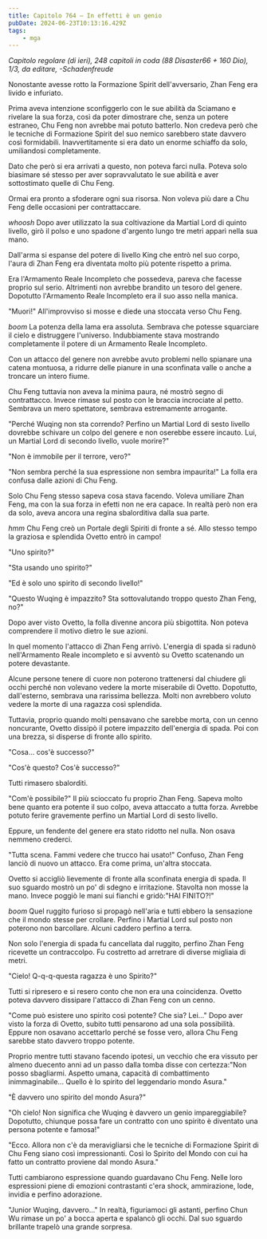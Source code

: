 ```yaml
---
title: Capitolo 764 – In effetti è un genio
pubDate: 2024-06-23T10:13:16.429Z
tags:
    - mga
---
```



<em>Capitolo regolare (di ieri),
248 capitoli in coda (88 Disaster66 + 160 Dio), 1/3,
da editare,
-Schadenfreude</em>


Nonostante avesse rotto la Formazione Spirit dell'avversario, Zhan Feng era livido e infuriato.


Prima aveva intenzione sconfiggerlo con le sue abilità da Sciamano e rivelare la sua forza, così da poter dimostrare che, senza un potere estraneo, Chu Feng non avrebbe mai potuto batterlo. Non credeva però che le tecniche di Formazione Spirit del suo nemico sarebbero state davvero così formidabili. Inavvertitamente si era dato un enorme schiaffo da solo, umiliandosi completamente.


Dato che però si era arrivati a questo, non poteva farci nulla. Poteva solo biasimare sé stesso per aver sopravvalutato le sue abilità e aver sottostimato quelle di Chu Feng.


Ormai era pronto a sfoderare ogni sua risorsa. Non voleva più dare a Chu Feng delle occasioni per contrattaccare.


*whoosh* Dopo aver utilizzato la sua coltivazione da Martial Lord di quinto livello, girò il polso e uno spadone d'argento lungo tre metri apparì nella sua mano.


Dall'arma si espanse del potere di livello King che entrò nel suo corpo, l'aura di Zhan Feng era diventata molto più potente rispetto a prima.


Era l'Armamento Reale Incompleto che possedeva, pareva che facesse proprio sul serio. Altrimenti non avrebbe brandito un tesoro del genere. Dopotutto l'Armamento Reale Incompleto era il suo asso nella manica.


"Muori!" All'improvviso si mosse e diede una stoccata verso Chu Feng.


*boom* La potenza della lama era assoluta. Sembrava che potesse squarciare il cielo e distruggere l'universo. Indubbiamente stava mostrando completamente il potere di un Armamento Reale Incompleto.


Con un attacco del genere non avrebbe avuto problemi nello spianare una catena montuosa, a ridurre delle pianure in una sconfinata valle o anche a troncare un intero fiume.


Chu Feng tuttavia non aveva la minima paura, né mostrò segno di contrattacco. Invece rimase sul posto con le braccia incrociate al petto. Sembrava un mero spettatore, sembrava estremamente arrogante.


"Perché Wuqing non sta correndo? Perfino un Martial Lord di sesto livello dovrebbe schivare un colpo del genere e non oserebbe essere incauto. Lui, un Martial Lord di secondo livello, vuole morire?"


"Non è immobile per il terrore, vero?"


"Non sembra perché la sua espressione non sembra impaurita!" La folla era confusa dalle azioni di Chu Feng.


Solo Chu Feng stesso sapeva cosa stava facendo. Voleva umiliare Zhan Feng, ma con la sua forza in efetti non ne era capace. In realtà però non era da solo, aveva ancora una regina sbalorditiva dalla sua parte.


*hmm* Chu Feng creò un Portale degli Spiriti di fronte a sé. Allo stesso tempo la graziosa e splendida Ovetto entrò in campo!


"Uno spirito?"


"Sta usando uno spirito?"


"Ed è solo uno spirito di secondo livello!"


"Questo Wuqing è impazzito? Sta sottovalutando troppo questo Zhan Feng, no?"


Dopo aver visto Ovetto, la folla divenne ancora più sbigottita. Non poteva comprendere il motivo dietro le sue azioni.


In quel momento l'attacco di Zhan Feng arrivò. L'energia di spada si radunò nell'Armamento Reale incompleto e si avventò su Ovetto scatenando un potere devastante.


Alcune persone tenere di cuore non poterono trattenersi dal chiudere gli occhi perché non volevano vedere la morte miserabile di Ovetto. Dopotutto, dall'esterno, sembrava una rarissima bellezza. Molti non avrebbero voluto vedere la morte di una ragazza così splendida.


Tuttavia, proprio quando molti pensavano che sarebbe morta, con un cenno noncurante, Ovetto dissipò il potere impazzito dell'energia di spada. Poi con una brezza, si disperse di fronte allo spirito.


"Cosa... cos'è successo?"


"Cos'è questo? Cos'è successo?"


Tutti rimasero sbalorditi.


"Com'è possibile?" Il più scioccato fu proprio Zhan Feng. Sapeva molto bene quanto era potente il suo colpo, aveva attaccato a tutta forza. Avrebbe potuto ferire gravemente perfino un Martial Lord di sesto livello.


Eppure, un fendente del genere era stato ridotto nel nulla. Non osava nemmeno crederci.


"Tutta scena. Fammi vedere che trucco hai usato!" Confuso, Zhan Feng lanciò di nuovo un attacco. Era come prima, un'altra stoccata.


Ovetto si accigliò lievemente di fronte alla sconfinata energia di spada. Il suo sguardo mostrò un po' di sdegno e irritazione. Stavolta non mosse la mano. Invece poggiò le mani sui fianchi e gridò:"HAI FINITO?!"


*boom* Quel ruggito furioso si propagò nell'aria e tutti ebbero la sensazione che il mondo stesse per crollare. Perfino i Martial Lord sul posto non poterono non barcollare. Alcuni caddero perfino a terra.


Non solo l'energia di spada fu cancellata dal ruggito, perfino Zhan Feng ricevette un contraccolpo. Fu costretto ad arretrare di diverse migliaia di metri.


"Cielo! Q-q-q-questa ragazza è uno Spirito?"


Tutti si ripresero e si resero conto che non era una coincidenza. Ovetto poteva davvero dissipare l'attacco di Zhan Feng con un cenno.


"Come può esistere uno spirito così potente? Che sia? Lei..." Dopo aver visto la forza di Ovetto, subito tutti pensarono ad una sola possibilità. Eppure non osavano accettarlo perché se fosse vero, allora Chu Feng sarebbe stato davvero troppo potente.


Proprio mentre tutti stavano facendo ipotesi, un vecchio che era vissuto per almeno duecento anni ad un passo dalla tomba disse con certezza:"Non posso sbagliarmi. Aspetto umana, capacità di combattimento inimmaginabile... Quello è lo spirito del leggendario mondo Asura."


"È davvero uno spirito del mondo Asura?"


"Oh cielo! Non significa che Wuqing è davvero un genio impareggiabile? Dopotutto, chiunque possa fare un contratto con uno spirito è diventato una persona potente e famosa!" 


"Ecco. Allora non c'è da meravigliarsi che le tecniche di Formazione Spirit di Chu Feng siano così impressionanti. Così lo Spirito del Mondo con cui ha fatto un contratto proviene dal mondo Asura."


Tutti cambiarono espressione quando guardavano Chu Feng. Nelle loro espressioni piene di emozioni contrastanti c'era shock, ammirazione, lode, invidia e perfino adorazione.


"Junior Wuqing, davvero..." In realtà, figuriamoci gli astanti, perfino Chun Wu rimase un po' a bocca aperta e spalancò gli occhi. Dal suo sguardo brillante trapelò una grande sorpresa.
                                


                                



